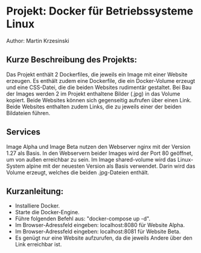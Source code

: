# Projekt: Docker für Betriebssysteme Linux
Author: Martin Krzesinski
## Kurze Beschreibung des Projekts:
Das Projekt enthält 2 Dockerfiles, die jeweils ein Image mit einer Website erzeugen.
Es enthält zudem eine Dockerfile, die ein Docker-Volume erzeugt und eine CSS-Datei, die die beiden Websites rudimentär gestaltet.
Bei Bau der Images werden 2 im Projekt enthaltene Bilder (.jpg) in das Volume kopiert.
Beide Websites können sich gegenseitig aufrufen über einen Link.
Beide Websites enthalten zudem Links, die zu jeweils einer der beiden Bildateien führen.
## Services
Image Alpha und Image Beta nutzen den Webserver nginx mit der Version 1.27 als Basis.
In den Webservern beider Images wird der Port 80 geöffnet, um von außen erreichbar zu sein.
Im Image shared-volume wird das Linux-System alpine mit der neuesten Version als Basis verwendet.
Darin wird das Volume erzeugt, welches die beiden .jpg-Dateien enthält.
## Kurzanleitung:
- Installiere Docker.
- Starte die Docker-Engine.
- Führe folgenden Befehl aus: "docker-compose up -d".
- Im Browser-Adressfeld eingeben: localhost:8080 für Website Alpha.
- Im Browser-Adressfeld eingeben: localhost:8081 für Website Beta.
- Es genügt nur eine Website aufzurufen, da die jeweils Andere über den Link erreichbar ist.